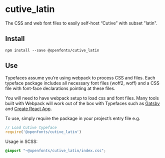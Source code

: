 
# cutive_latin

The CSS and web font files to easily self-host “Cutive” with subset "latin".

## Install

`npm install --save @openfonts/cutive_latin`

## Use

Typefaces assume you’re using webpack to process CSS and files. Each typeface
package includes all necessary font files (woff2, woff) and a CSS file with
font-face declarations pointing at these files.

You will need to have webpack setup to load css and font files. Many tools built
with Webpack will work out of the box with Typefaces such as [Gatsby](https://github.com/gatsbyjs/gatsby)
and [Create React App](https://github.com/facebookincubator/create-react-app).

To use, simply require the package in your project’s entry file e.g.

```javascript
// Load Cutive typeface
require('@openfonts/cutive_latin')
```

Usage in SCSS:
```scss
@import "~@openfonts/cutive_latin/index.css";
```
